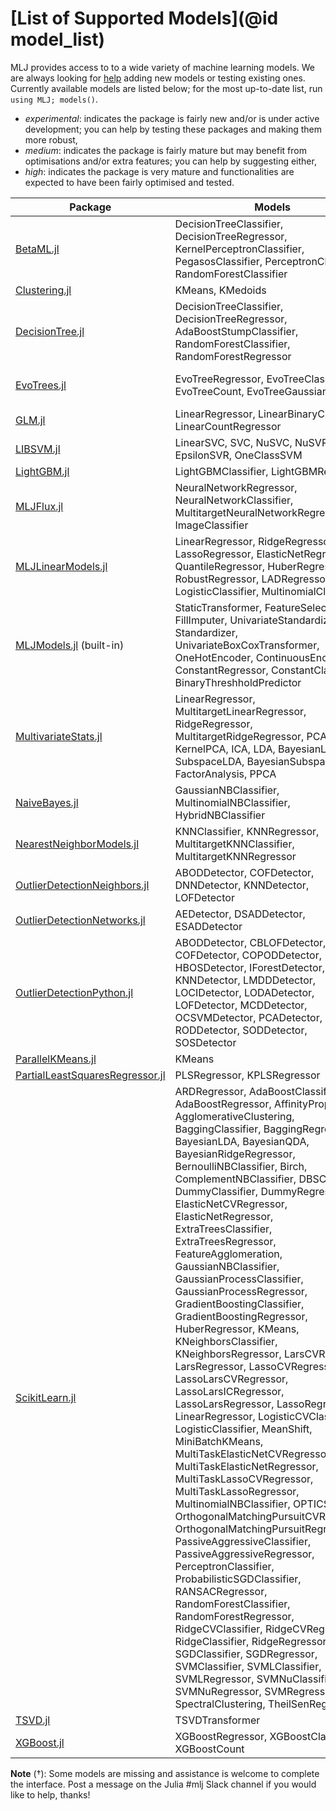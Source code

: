 # [List of Supported Models](@id model_list)

MLJ provides access to to a wide variety of machine learning models.
We are always looking for
[help](https://github.com/alan-turing-institute/MLJ.jl/blob/master/CONTRIBUTING.md)
adding new models or testing existing ones.  Currently available
models are listed below; for the most up-to-date list, run `using MLJ;
models()`.

* *experimental*: indicates the package is fairly new and/or is under
  active development; you can help by testing these packages and
  making them more robust,
* *medium*: indicates the package is fairly mature but may benefit
  from optimisations and/or extra features; you can help by suggesting
  either,
* *high*: indicates the package is very mature and functionalities are
  expected to have been fairly optimised and tested.

| Package | Models | Maturity | Note
| ------- | ------ | -------- | ----
[BetaML.jl](https://github.com/sylvaticus/BetaML.jl) | DecisionTreeClassifier, DecisionTreeRegressor, KernelPerceptronClassifier, PegasosClassifier, PerceptronClassifier, RandomForestClassifier | medium |
[Clustering.jl](https://github.com/JuliaStats/Clustering.jl) | KMeans, KMedoids | high | †
[DecisionTree.jl](https://github.com/bensadeghi/DecisionTree.jl) | DecisionTreeClassifier, DecisionTreeRegressor, AdaBoostStumpClassifier, RandomForestClassifier, RandomForestRegressor | high | 
[EvoTrees.jl](https://github.com/Evovest/EvoTrees.jl) | EvoTreeRegressor, EvoTreeClassifier, EvoTreeCount, EvoTreeGaussian | medium | gradient boosting models
[GLM.jl](https://github.com/JuliaStats/GLM.jl) | LinearRegressor, LinearBinaryClassifier, LinearCountRegressor | medium | †
[LIBSVM.jl](https://github.com/mpastell/LIBSVM.jl) | LinearSVC, SVC, NuSVC, NuSVR, EpsilonSVR, OneClassSVM | high | also via ScikitLearn.jl
[LightGBM.jl](https://github.com/IQVIA-ML/LightGBM.jl) | LightGBMClassifier, LightGBMRegressor | high | 
[MLJFlux.jl](https://github.com/JuliaAI/MLJFlux.jl) | NeuralNetworkRegressor, NeuralNetworkClassifier, MultitargetNeuralNetworkRegressor, ImageClassifier | experimental |
[MLJLinearModels.jl](https://github.com/JuliaAI/MLJLinearModels.jl) | LinearRegressor, RidgeRegressor, LassoRegressor, ElasticNetRegressor, QuantileRegressor, HuberRegressor, RobustRegressor, LADRegressor, LogisticClassifier, MultinomialClassifier | experimental |
[MLJModels.jl](https://github.com/JuliaAI/MLJModels.jl) (built-in) | StaticTransformer, FeatureSelector, FillImputer, UnivariateStandardizer, Standardizer, UnivariateBoxCoxTransformer, OneHotEncoder, ContinuousEncoder, ConstantRegressor, ConstantClassifier, BinaryThreshholdPredictor | medium |
[MultivariateStats.jl](https://github.com/JuliaStats/MultivariateStats.jl) | LinearRegressor, MultitargetLinearRegressor, RidgeRegressor, MultitargetRidgeRegressor, PCA, KernelPCA, ICA, LDA, BayesianLDA, SubspaceLDA, BayesianSubspaceLDA, FactorAnalysis, PPCA | high | 
[NaiveBayes.jl](https://github.com/dfdx/NaiveBayes.jl) | GaussianNBClassifier, MultinomialNBClassifier, HybridNBClassifier | experimental |
[NearestNeighborModels.jl](https://github.com/JuliaAI/NearestNeighborModels.jl) | KNNClassifier, KNNRegressor, MultitargetKNNClassifier, MultitargetKNNRegressor | high |
[OutlierDetectionNeighbors.jl](https://github.com/OutlierDetectionJL/OutlierDetectionNeighbors.jl) | ABODDetector, COFDetector, DNNDetector, KNNDetector, LOFDetector | medium | 
[OutlierDetectionNetworks.jl](https://github.com/OutlierDetectionJL/OutlierDetectionNetworks.jl) | AEDetector, DSADDetector, ESADDetector | medium | 
[OutlierDetectionPython.jl](https://github.com/OutlierDetectionJL/OutlierDetectionPython.jl) | ABODDetector, CBLOFDetector, COFDetector, COPODDetector, HBOSDetector, IForestDetector, KNNDetector, LMDDDetector, LOCIDetector, LODADetector, LOFDetector, MCDDetector, OCSVMDetector, PCADetector, RODDetector, SODDetector, SOSDetector | high | 
[ParallelKMeans.jl](https://github.com/PyDataBlog/ParallelKMeans.jl) | KMeans | experimental |
[PartialLeastSquaresRegressor.jl](https://github.com/lalvim/PartialLeastSquaresRegressor.jl) | PLSRegressor, KPLSRegressor | experimental |
[ScikitLearn.jl](https://github.com/cstjean/ScikitLearn.jl) | ARDRegressor, AdaBoostClassifier, AdaBoostRegressor, AffinityPropagation, AgglomerativeClustering, BaggingClassifier, BaggingRegressor, BayesianLDA, BayesianQDA, BayesianRidgeRegressor, BernoulliNBClassifier, Birch, ComplementNBClassifier, DBSCAN, DummyClassifier, DummyRegressor, ElasticNetCVRegressor, ElasticNetRegressor, ExtraTreesClassifier, ExtraTreesRegressor, FeatureAgglomeration, GaussianNBClassifier, GaussianProcessClassifier, GaussianProcessRegressor, GradientBoostingClassifier, GradientBoostingRegressor, HuberRegressor, KMeans, KNeighborsClassifier, KNeighborsRegressor, LarsCVRegressor, LarsRegressor, LassoCVRegressor, LassoLarsCVRegressor, LassoLarsICRegressor, LassoLarsRegressor, LassoRegressor, LinearRegressor, LogisticCVClassifier, LogisticClassifier, MeanShift, MiniBatchKMeans, MultiTaskElasticNetCVRegressor, MultiTaskElasticNetRegressor, MultiTaskLassoCVRegressor, MultiTaskLassoRegressor, MultinomialNBClassifier, OPTICS, OrthogonalMatchingPursuitCVRegressor, OrthogonalMatchingPursuitRegressor, PassiveAggressiveClassifier, PassiveAggressiveRegressor, PerceptronClassifier, ProbabilisticSGDClassifier, RANSACRegressor, RandomForestClassifier, RandomForestRegressor, RidgeCVClassifier, RidgeCVRegressor, RidgeClassifier, RidgeRegressor, SGDClassifier, SGDRegressor, SVMClassifier, SVMLClassifier, SVMLRegressor, SVMNuClassifier, SVMNuRegressor, SVMRegressor, SpectralClustering, TheilSenRegressor | high | †
[TSVD.jl](https://github.com/JuliaLinearAlgebra/TSVD.jl) | TSVDTransformer | high | 
[XGBoost.jl](https://github.com/dmlc/XGBoost.jl) | XGBoostRegressor, XGBoostClassifier, XGBoostCount | high |

**Note** (†): Some models are missing and assistance is welcome to
complete the interface. Post a message on the Julia #mlj Slack channel
if you would like to help, thanks!
